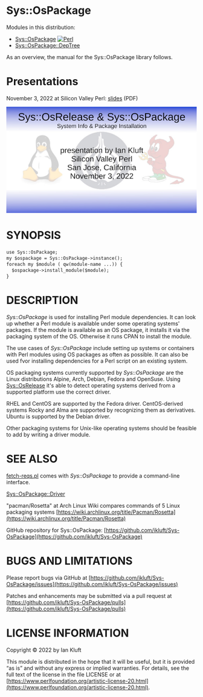 # Sys::OsPackage
Modules in this distribution:
* [Sys::OsPackage](main) [![Perl](https://github.com/ikluft/Sys-OsPackage/actions/workflows/test-main.yml/badge.svg)](https://github.com/ikluft/Sys-OsPackage/actions/workflows/test-main.yml)
* [Sys::OsPackage::DepTree](deptree)

As an overview, the manual for the Sys::OsPackage library follows.

# Presentations

November 3, 2022 at Silicon Valley Perl: [slides](doc/pres-2022-11-sys-ospackage.pdf) (PDF)

<a href="doc/pres-2022-11-sys-ospackage.pdf"><img src="doc/slide1-screenshot-scaled.png"/></a>

# SYNOPSIS

    use Sys::OsPackage;
    my $ospackage = Sys::OsPackage->instance();
    foreach my $module ( qw(module-name ...)) {
      $ospackage->install_module($module);
    }

# DESCRIPTION

_Sys::OsPackage_ is used for installing Perl module dependencies.
It can look up whether a Perl module is available under some operating systems' packages.
If the module is available as an OS package, it installs it via the packaging system of the OS.
Otherwise it runs CPAN to install the module.

The use cases of _Sys::OsPackage_ include setting up systems or containers with Perl modules using OS packages
as often as possible. It can also be used fvor installing dependencies for a Perl script on an existing system.

OS packaging systems currently supported by _Sys::OsPackage_ are the Linux distributions Alpine, Arch, Debian,
Fedora and OpenSuse.
Using [Sys::OsRelease](https://metacpan.org/pod/Sys%3A%3AOsRelease) it's able to detect operating systems derived from a supported platform use the correct driver.

RHEL and CentOS are supported by the Fedora driver.
CentOS-derived systems Rocky and Alma are supported by recognizing them as derivatives.
Ubuntu is supported by the Debian driver.

Other packaging systems for Unix-like operating systems should be feasible to add by writing a driver module.

# SEE ALSO

[fetch-reqs.pl](https://metacpan.org/pod/fetch-reqs.pl) comes with _Sys::OsPackage_ to provide a command-line interface.

[Sys::OsPackage::Driver](https://metacpan.org/pod/Sys%3A%3AOsPackage%3A%3ADriver)

"pacman/Rosetta" at Arch Linux Wiki compares commands of 5 Linux packaging systems [https://wiki.archlinux.org/title/Pacman/Rosetta](https://wiki.archlinux.org/title/Pacman/Rosetta)

GitHub repository for Sys::OsPackage: [https://github.com/ikluft/Sys-OsPackage](https://github.com/ikluft/Sys-OsPackage)

# BUGS AND LIMITATIONS

Please report bugs via GitHub at [https://github.com/ikluft/Sys-OsPackage/issues](https://github.com/ikluft/Sys-OsPackage/issues)

Patches and enhancements may be submitted via a pull request at [https://github.com/ikluft/Sys-OsPackage/pulls](https://github.com/ikluft/Sys-OsPackage/pulls)

# LICENSE INFORMATION

Copyright © 2022 by Ian Kluft

This module is distributed in the hope that it will be useful, but it is provided “as is” and without any express or implied warranties. For details, see the full text of the license in the file LICENSE or at [https://www.perlfoundation.org/artistic-license-20.html](https://www.perlfoundation.org/artistic-license-20.html).
